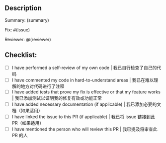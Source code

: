 ## Description

<!--
Please include a summary of the changes below;
Fill in the issue number that this PR addresses (if applicable);
Mention the person who will review this PR (if you know who it is);
Replace (summary), (issue), and (reviewer) with the appropriate information.

请在下方填写更改的摘要；
填写此 PR 解决的问题编号（如果适用）；
提及将审查此 PR 的人（如果您知道是谁）；
替换 (summary)、(issue) 和 (reviewer) 为适当的信息。
-->

Summary: (summary)

Fix: #(issue)

Reviewer: @(reviewer)

## Checklist:

- [ ] I have performed a self-review of my own code | 我已自行检查了自己的代码
- [ ] I have commented my code in hard-to-understand areas | 我已在难以理解的地方对代码进行了注释
- [ ] I have added tests that prove my fix is effective or that my feature works | 我已添加测试以证明我的修复有效或功能正常
- [ ] I have added necessary documentation (if applicable) | 我已添加必要的文档（如果适用）
- [ ] I have linked the issue to this PR (if applicable) | 我已将 issue 链接到此 PR（如果适用）
- [ ] I have mentioned the person who will review this PR | 我已提及将审查此 PR 的人
